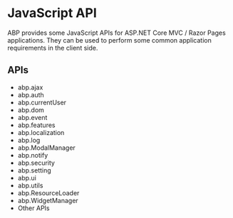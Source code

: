 # JavaScript API

ABP provides some JavaScript APIs for ASP.NET Core MVC / Razor Pages applications. They can be used to perform some common application requirements in the client side.

## APIs

* abp.ajax
* abp.auth
* abp.currentUser
* abp.dom
* abp.event
* abp.features
* abp.localization
* abp.log
* abp.ModalManager
* abp.notify
* abp.security
* abp.setting
* abp.ui
* abp.utils
* abp.ResourceLoader
* abp.WidgetManager
* Other APIs